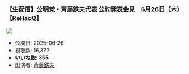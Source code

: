 ### [【生配信】公明党・斉藤鉄夫代表 公約発表会見　6月26日（木）【ReHacQ】](https://www.youtube.com/watch?v=2sON50IafOM)
[![](https://img.youtube.com/vi/2sON50IafOM/sddefault.jpg)](https://www.youtube.com/watch?v=2sON50IafOM)
-   公開日: 2025-06-26
-   視聴数: 16,372
-   **いいね数: 355**
-   出演者: [斉藤鉄夫](/rehacq_fan/people/斉藤鉄夫 "wikilink")
